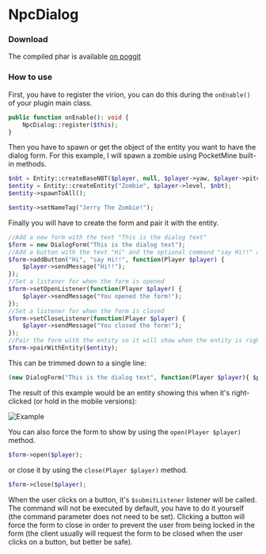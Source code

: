# NpcDialog

### Download

The compiled phar is available [on poggit](https://poggit.pmmp.io/ci/GiantQuartz/NpcDialog/NpcDialog)

### How to use

First, you have to register the virion, you can do this during the `onEnable()` of your plugin main class.

```php
public function onEnable(): void {
    NpcDialog::register($this);
}
```

Then you have to spawn or get the object of the entity you want to have the dialog form. For
this example, I will spawn a zombie using PocketMine built-in methods.

 ```php
$nbt = Entity::createBaseNBT($player, null, $player->yaw, $player->pitch);
$entity = Entity::createEntity("Zombie", $player->level, $nbt);
$entity->spawnToAll();
 
$entity->setNameTag("Jerry The Zombie!");
 ```

Finally you will have to create the form and pair it with the entity.

```php
//Add a new form with the text "This is the dialog text"
$form = new DialogForm("This is the dialog text");
//Add a button with the text "Hi" and the optional command "say Hi!!" and a listener for when the button is clicked
$form->addButton("Hi", "say Hi!!", function(Player $player) {
    $player->sendMessage("Hi!!");
});
//Set a listener for when the form is opened
$form->setOpenListener(function(Player $player) {
    $player->sendMessage("You opened the form!");
});
//Set a listener for when the form is closed
$form->setCloseListener(function(Player $player) {
    $player->sendMessage("You closed the form!");
});
//Pair the form with the entity so it will show when the entity is right-clicked
$form->pairWithEntity($entity);
```

This can be trimmed down to a single line:

```php
(new DialogForm("This is the dialog text", function(Player $player){ $player->sendMessage("You opened the form!"); }, function(Player $player){ $player->sendMessage("You closed the form!"); }))->addButton("Hi", "say Hii!!", function(Player $player){ $player->sendMessage("Hi!!"); })->pairWithEntity($entity);
```

The result of this example would be an entity showing this when it's right-clicked (or hold in the mobile versions):

![Example](https://i.imgur.com/468mQKF.png)

You can also force the form to show by using the `open(Player $player)` method.

```php
$form->open($player);
```

or close it by using the `close(Player $player)` method.

```php
$form->close($player);
```

When the user clicks on a button, it's `$submitListener` listener will be called. The command will not be executed by
default, you have to do it yourself (the command parameter does not need to be set). Clicking a button will force the
form to close in order to prevent the user from being locked in the form (the client usually will request the form to be
closed when the user clicks on a button, but better be safe).